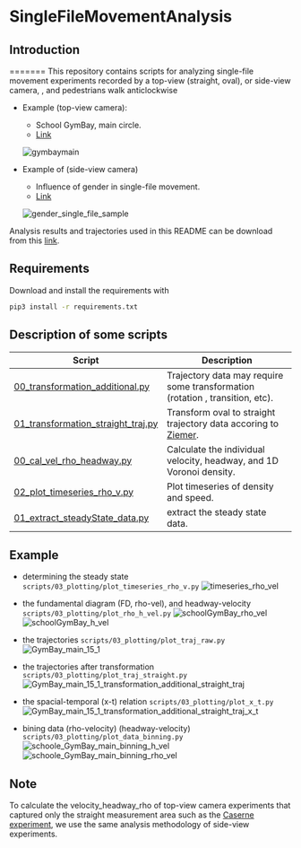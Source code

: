 # SingleFileMovementAnalysis

## Introduction
=======
This repository contains scripts for analyzing single-file movement experiments
recorded by a top-view (straight, oval), or side-view camera, , and pedestrians walk anticlockwise

- Example (top-view camera):
   - School GymBay, main circle.
   - [Link](https://ped.fz-juelich.de/da/doku.php?id=start#single-file_motion_of_pupils)

   ![gymbaymain](https://user-images.githubusercontent.com/4458692/197472324-e9e65cb2-3468-40f2-b7a3-a79d1d71868c.png)

- Example of (side-view camera)
   - Influence of gender in single-file movement.
   - [Link](https://ped.fz-juelich.de/da/doku.php?id=gender_single_file)
   
   ![gender_single_file_sample](https://user-images.githubusercontent.com/4458692/197808563-9babbeb4-ae5f-4401-b074-e81118d4f4eb.png)

Analysis results and trajectories used in this README can be download from this [link](https://fz-juelich.sciebo.de/s/6aWC04GmM0mKlTE).

## Requirements

Download and install the requirements  with

```bash
pip3 install -r requirements.txt
```

## Description of some scripts

| Script | Description |
| --- | --- |
| [00_transformation_additional.py](scripts/01_trajectory_data_preperation/00_transformation_additional.py) | Trajectory data may require some transformation (rotation , transition, etc). |
| [01_transformation_straight_traj.py](scripts/01_trajectory_data_preperation/01_transformation_straight_traj.py) | Transform oval to straight trajectory data accoring to [Ziemer](https://link.springer.com/chapter/10.1007/978-3-319-33482-0_12). |
|[00_cal_vel_rho_headway.py](scripts/02_calculate_vel_rho_headway/00_cal_vel_rho_headway.py)|Calculate the individual velocity, headway, and 1D Voronoi density.|
|[02_plot_timeseries_rho_v.py](scripts/03_plotting/02_plot_timeseries_rho_v.py)|Plot timeseries of density and speed.|
|[01_extract_steadyState_data.py](scripts/02_calculate_vel_rho_headway/01_extract_steadyState_data.py)|extract the steady state data.|


## Example 

   - determining the steady state ``scripts/03_plotting/plot_timeseries_rho_v.py``
   ![timeseries_rho_vel](https://user-images.githubusercontent.com/4458692/197458149-0b1a230c-38df-4303-b6a1-bd1e22ee4b88.png)

   - the fundamental diagram (FD, rho-vel), and headway-velocity ``scripts/03_plotting/plot_rho_h_vel.py``
   ![schoolGymBay_rho_vel](https://user-images.githubusercontent.com/4458692/197454439-f8ad5ae2-10a6-453e-8251-d7edf31d6803.png)
   ![schoolGymBay_h_vel](https://user-images.githubusercontent.com/4458692/197454455-d8ddcd18-165d-4185-9f73-7ff91f85109d.png)

   - the trajectories ``scripts/03_plotting/plot_traj_raw.py``
   ![GymBay_main_15_1](https://user-images.githubusercontent.com/4458692/197454570-d407cd02-980c-454a-b352-d7cda753de8a.png)

   - the trajectories after transformation ``scripts/03_plotting/plot_traj_straight.py``
   ![GymBay_main_15_1_transformation_additional_straight_traj](https://user-images.githubusercontent.com/4458692/197454619-3804368f-82b1-4eaa-a725-42eb95e2e1b2.png)

   - the spacial-temporal (x-t) relation ``scripts/03_plotting/plot_x_t.py``
   ![GymBay_main_15_1_transformation_additional_straight_traj_x_t](https://user-images.githubusercontent.com/4458692/197456105-15032699-9ef1-4c03-b1ca-d0e137260d9a.png)

   - bining data (rho-velocity) (headway-velocity) ``scripts/03_plotting/plot_data_binning.py``
   ![schoole_GymBay_main_binning_h_vel](https://user-images.githubusercontent.com/4458692/197457493-2c1a78f8-96ff-4b4c-93da-cfce57e95497.png)
   ![schoole_GymBay_main_binning_rho_vel](https://user-images.githubusercontent.com/4458692/197457504-46f04bd9-1b74-4d31-aeac-558d1161bca5.png)

## Note

To calculate the velocity_headway_rho of top-view camera experiments that captured only the straight measurement
area such as the [Caserne experiment](https://ped.fz-juelich.de/da/doku.php?id=corridor2), we use the same analysis
methodology of side-view experiments.
